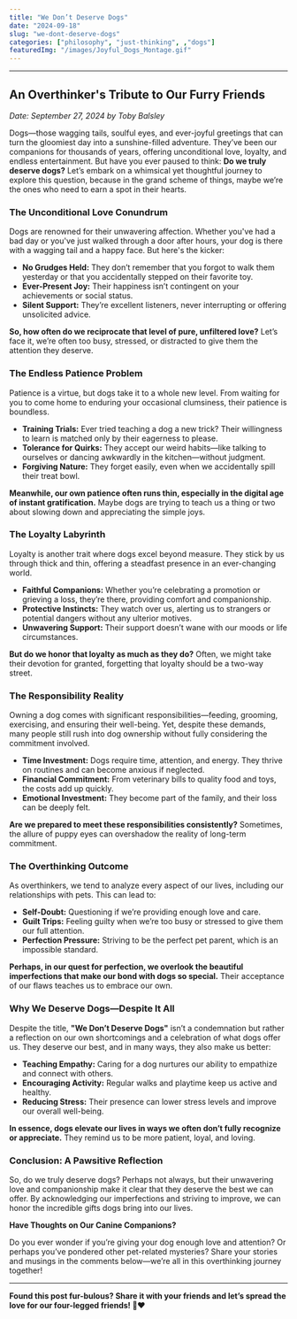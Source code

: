 ```yaml
---
title: "We Don’t Deserve Dogs"
date: "2024-09-18"
slug: "we-dont-deserve-dogs"
categories: ["philosophy", "just-thinking", ,"dogs"]
featuredImg: "/images/Joyful_Dogs_Montage.gif"
---
```


<!-- wp:separator -->
<hr class="wp-block-separator has-alpha-channel-opacity"/>
<!-- /wp:separator -->

<!-- wp:heading -->
<h2 class="wp-block-heading"><strong>An Overthinker's Tribute to Our Furry Friends</strong></h2>
<!-- /wp:heading -->

<!-- wp:paragraph -->
<p><em>Date: September 27, 2024 by Toby Balsley</em></p>
<!-- /wp:paragraph -->

<!-- wp:paragraph -->
<p>Dogs—those wagging tails, soulful eyes, and ever-joyful greetings that can turn the gloomiest day into a sunshine-filled adventure. They’ve been our companions for thousands of years, offering unconditional love, loyalty, and endless entertainment. But have you ever paused to think: <strong>Do we truly deserve dogs?</strong> Let’s embark on a whimsical yet thoughtful journey to explore this question, because in the grand scheme of things, maybe we’re the ones who need to earn a spot in their hearts.</p>
<!-- /wp:paragraph -->

<!-- wp:heading {"level":3} -->
<h3 class="wp-block-heading"><strong>The Unconditional Love Conundrum</strong></h3>
<!-- /wp:heading -->

<!-- wp:paragraph -->
<p>Dogs are renowned for their unwavering affection. Whether you've had a bad day or you've just walked through a door after hours, your dog is there with a wagging tail and a happy face. But here's the kicker:</p>
<!-- /wp:paragraph -->

<!-- wp:list -->
<ul class="wp-block-list"><!-- wp:list-item -->
<li><strong>No Grudges Held:</strong> They don’t remember that you forgot to walk them yesterday or that you accidentally stepped on their favorite toy.</li>
<!-- /wp:list-item -->

<!-- wp:list-item -->
<li><strong>Ever-Present Joy:</strong> Their happiness isn’t contingent on your achievements or social status.</li>
<!-- /wp:list-item -->

<!-- wp:list-item -->
<li><strong>Silent Support:</strong> They’re excellent listeners, never interrupting or offering unsolicited advice.</li>
<!-- /wp:list-item --></ul>
<!-- /wp:list -->

<!-- wp:paragraph -->
<p><strong>So, how often do we reciprocate that level of pure, unfiltered love?</strong> Let’s face it, we’re often too busy, stressed, or distracted to give them the attention they deserve.</p>
<!-- /wp:paragraph -->

<!-- wp:heading {"level":3} -->
<h3 class="wp-block-heading"><strong>The Endless Patience Problem</strong></h3>
<!-- /wp:heading -->

<!-- wp:paragraph -->
<p>Patience is a virtue, but dogs take it to a whole new level. From waiting for you to come home to enduring your occasional clumsiness, their patience is boundless.</p>
<!-- /wp:paragraph -->

<!-- wp:list -->
<ul class="wp-block-list"><!-- wp:list-item -->
<li><strong>Training Trials:</strong> Ever tried teaching a dog a new trick? Their willingness to learn is matched only by their eagerness to please.</li>
<!-- /wp:list-item -->

<!-- wp:list-item -->
<li><strong>Tolerance for Quirks:</strong> They accept our weird habits—like talking to ourselves or dancing awkwardly in the kitchen—without judgment.</li>
<!-- /wp:list-item -->

<!-- wp:list-item -->
<li><strong>Forgiving Nature:</strong> They forget easily, even when we accidentally spill their treat bowl.</li>
<!-- /wp:list-item --></ul>
<!-- /wp:list -->

<!-- wp:paragraph -->
<p><strong>Meanwhile, our own patience often runs thin, especially in the digital age of instant gratification.</strong> Maybe dogs are trying to teach us a thing or two about slowing down and appreciating the simple joys.</p>
<!-- /wp:paragraph -->

<!-- wp:heading {"level":3} -->
<h3 class="wp-block-heading"><strong>The Loyalty Labyrinth</strong></h3>
<!-- /wp:heading -->

<!-- wp:paragraph -->
<p>Loyalty is another trait where dogs excel beyond measure. They stick by us through thick and thin, offering a steadfast presence in an ever-changing world.</p>
<!-- /wp:paragraph -->

<!-- wp:list -->
<ul class="wp-block-list"><!-- wp:list-item -->
<li><strong>Faithful Companions:</strong> Whether you’re celebrating a promotion or grieving a loss, they’re there, providing comfort and companionship.</li>
<!-- /wp:list-item -->

<!-- wp:list-item -->
<li><strong>Protective Instincts:</strong> They watch over us, alerting us to strangers or potential dangers without any ulterior motives.</li>
<!-- /wp:list-item -->

<!-- wp:list-item -->
<li><strong>Unwavering Support:</strong> Their support doesn’t wane with our moods or life circumstances.</li>
<!-- /wp:list-item --></ul>
<!-- /wp:list -->

<!-- wp:paragraph -->
<p><strong>But do we honor that loyalty as much as they do?</strong> Often, we might take their devotion for granted, forgetting that loyalty should be a two-way street.</p>
<!-- /wp:paragraph -->

<!-- wp:heading {"level":3} -->
<h3 class="wp-block-heading"><strong>The Responsibility Reality</strong></h3>
<!-- /wp:heading -->

<!-- wp:paragraph -->
<p>Owning a dog comes with significant responsibilities—feeding, grooming, exercising, and ensuring their well-being. Yet, despite these demands, many people still rush into dog ownership without fully considering the commitment involved.</p>
<!-- /wp:paragraph -->

<!-- wp:list -->
<ul class="wp-block-list"><!-- wp:list-item -->
<li><strong>Time Investment:</strong> Dogs require time, attention, and energy. They thrive on routines and can become anxious if neglected.</li>
<!-- /wp:list-item -->

<!-- wp:list-item -->
<li><strong>Financial Commitment:</strong> From veterinary bills to quality food and toys, the costs add up quickly.</li>
<!-- /wp:list-item -->

<!-- wp:list-item -->
<li><strong>Emotional Investment:</strong> They become part of the family, and their loss can be deeply felt.</li>
<!-- /wp:list-item --></ul>
<!-- /wp:list -->

<!-- wp:paragraph -->
<p><strong>Are we prepared to meet these responsibilities consistently?</strong> Sometimes, the allure of puppy eyes can overshadow the reality of long-term commitment.</p>
<!-- /wp:paragraph -->

<!-- wp:heading {"level":3} -->
<h3 class="wp-block-heading"><strong>The Overthinking Outcome</strong></h3>
<!-- /wp:heading -->

<!-- wp:paragraph -->
<p>As overthinkers, we tend to analyze every aspect of our lives, including our relationships with pets. This can lead to:</p>
<!-- /wp:paragraph -->

<!-- wp:list -->
<ul class="wp-block-list"><!-- wp:list-item -->
<li><strong>Self-Doubt:</strong> Questioning if we’re providing enough love and care.</li>
<!-- /wp:list-item -->

<!-- wp:list-item -->
<li><strong>Guilt Trips:</strong> Feeling guilty when we’re too busy or stressed to give them our full attention.</li>
<!-- /wp:list-item -->

<!-- wp:list-item -->
<li><strong>Perfection Pressure:</strong> Striving to be the perfect pet parent, which is an impossible standard.</li>
<!-- /wp:list-item --></ul>
<!-- /wp:list -->

<!-- wp:paragraph -->
<p><strong>Perhaps, in our quest for perfection, we overlook the beautiful imperfections that make our bond with dogs so special.</strong> Their acceptance of our flaws teaches us to embrace our own.</p>
<!-- /wp:paragraph -->

<!-- wp:heading {"level":3} -->
<h3 class="wp-block-heading"><strong>Why We Deserve Dogs—Despite It All</strong></h3>
<!-- /wp:heading -->

<!-- wp:paragraph -->
<p>Despite the title, <strong>"We Don’t Deserve Dogs"</strong> isn’t a condemnation but rather a reflection on our own shortcomings and a celebration of what dogs offer us. They deserve our best, and in many ways, they also make us better:</p>
<!-- /wp:paragraph -->

<!-- wp:list -->
<ul class="wp-block-list"><!-- wp:list-item -->
<li><strong>Teaching Empathy:</strong> Caring for a dog nurtures our ability to empathize and connect with others.</li>
<!-- /wp:list-item -->

<!-- wp:list-item -->
<li><strong>Encouraging Activity:</strong> Regular walks and playtime keep us active and healthy.</li>
<!-- /wp:list-item -->

<!-- wp:list-item -->
<li><strong>Reducing Stress:</strong> Their presence can lower stress levels and improve our overall well-being.</li>
<!-- /wp:list-item --></ul>
<!-- /wp:list -->

<!-- wp:paragraph -->
<p><strong>In essence, dogs elevate our lives in ways we often don’t fully recognize or appreciate.</strong> They remind us to be more patient, loyal, and loving.</p>
<!-- /wp:paragraph -->

<!-- wp:heading {"level":3} -->
<h3 class="wp-block-heading"><strong>Conclusion: A Pawsitive Reflection</strong></h3>
<!-- /wp:heading -->

<!-- wp:paragraph -->
<p>So, do we truly deserve dogs? Perhaps not always, but their unwavering love and companionship make it clear that they deserve the best we can offer. By acknowledging our imperfections and striving to improve, we can honor the incredible gifts dogs bring into our lives.</p>
<!-- /wp:paragraph -->

<!-- wp:paragraph -->
<p><strong>Have Thoughts on Our Canine Companions?</strong></p>
<!-- /wp:paragraph -->

<!-- wp:paragraph -->
<p>Do you ever wonder if you’re giving your dog enough love and attention? Or perhaps you’ve pondered other pet-related mysteries? Share your stories and musings in the comments below—we’re all in this overthinking journey together!</p>
<!-- /wp:paragraph -->

<!-- wp:separator -->
<hr class="wp-block-separator has-alpha-channel-opacity"/>
<!-- /wp:separator -->

<!-- wp:paragraph -->
<p><strong>Found this post fur-bulous? Share it with your friends and let’s spread the love for our four-legged friends! </strong>🐾❤️</p>
<!-- /wp:paragraph -->

<!-- wp:paragraph -->
<p></p>
<!-- /wp:paragraph -->
